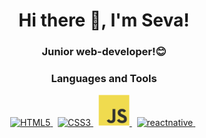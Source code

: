 <h1 align="center">Hi there 👋, I'm Seva!</h1>
<h3 align="center">Junior web-developer!😊</h3>

<h3  align="center">Languages and Tools</h3>
<p align="center">
  <a href="https://developer.mozilla.org/en-US/docs/Web/JavaScript"> 
    <img src="https://img.icons8.com/external-tal-revivo-color-tal-revivo/512/external-html-5-is-a-software-solution-stack-that-defines-the-properties-and-behaviors-of-web-page-logo-color-tal-revivo.png" alt="HTML5" width="50" height="50" />
  </a> &nbsp;
  <a href="https://developer.mozilla.org/en-US/docs/Web/JavaScript"> 
    <img src="https://img.icons8.com/fluency/512/css3.png" alt="CSS3" width="50" height="50" />
  </a> &nbsp;
  <a href="https://developer.mozilla.org/en-US/docs/Web/JavaScript"> 
    <img src="https://raw.githubusercontent.com/devicons/devicon/master/icons/javascript/javascript-original.svg" alt="javascript" width="50" height="50" />
  </a> &nbsp;
  <a href="https://reactjs.org/">
    <img src="https://reactnative.dev/img/header_logo.svg" alt="reactnative" width="50" height="50" />
  </a> &nbsp;
</p>
